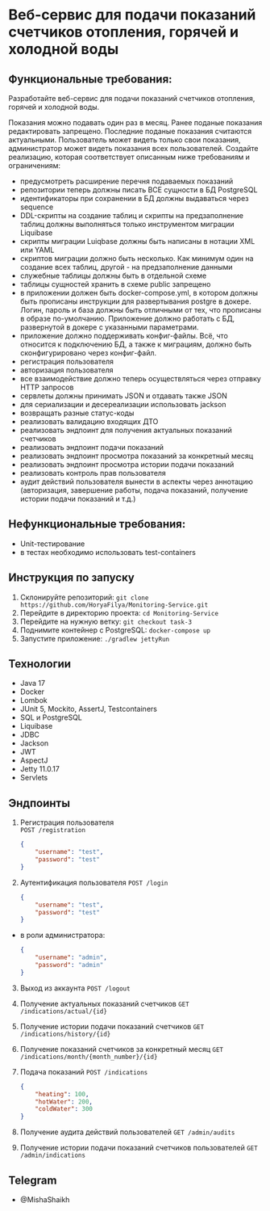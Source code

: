 # Веб-сервис для подачи показаний счетчиков отопления, горячей и холодной воды

## Функциональные требования:
Разработайте веб-сервис для подачи показаний счетчиков отопления, горячей и холодной воды.

Показания можно подавать один раз в месяц.
Ранее поданые показания редактировать запрещено. 
Последние поданые показания считаются актуальными.
Пользователь может видеть только свои показания, администратор может видеть показания всех пользователей.
Создайте реализацию, которая соответствует описанным ниже требованиям и ограничениям:
- предусмотреть расширение перечня подаваемых показаний
- репозитории теперь должны писать ВСЕ сущности в БД PostgreSQL
- идентификаторы при сохранении в БД должны выдаваться через sequence
- DDL-скрипты на создание таблиц и скрипты на предзаполнение таблиц должны выполняться только инструментом миграции Liquibase
- скрипты миграции Luiqbase должны быть написаны в нотации XML или YAML
- скриптов миграции должно быть несколько. Как минимум один на создание всех таблиц, другой - на предзаполнение данными
- служебные таблицы должны быть в отдельной схеме
- таблицы сущностей хранить в схеме public запрещено
- в приложении должен быть docker-compose.yml, в котором должны быть прописаны инструкции для развертывания postgre в докере. Логин, пароль и база должны быть отличными от тех, что прописаны в образе по-умолчанию. Приложение должно работать с БД, развернутой в докере с указанными параметрами.
- приложение должно поддерживать конфиг-файлы. Всё, что относится к подключению БД, а также к миграциям, должно быть сконфигурировано через конфиг-файл.
- регистрация пользователя
- авторизация пользователя
- все взаимодействие должно теперь осуществляться через отправку HTTP запросов
- сервлеты должны принимать JSON и отдавать также JSON
- для сериализации и десереализации использовать jackson
- возвращать разные статус-коды
- реализовать валидацию входящих ДТО
- реализовать эндпоинт для получения актуальных показаний счетчиков
- реализовать эндпоинт подачи показаний
- реализовать эндпоинт просмотра показаний за конкретный месяц
- реализовать эндпоинт просмотра истории подачи показаний
- реализовать контроль прав пользователя
- аудит действий пользователя вынести в аспекты через аннотацию (авторизация, завершение работы, подача показаний, получение истории подачи показаний и т.д.)

## Нефункциональные требования:
- Unit-тестирование
- в тестах необходимо использовать test-containers

## Инструкция по запуску

1. Склонируйте репозиторий: `git clone https://github.com/HoryaFilya/Monitoring-Service.git`
2. Перейдите в директорию проекта: `cd Monitoring-Service`
3. Перейдите на нужную ветку: `git checkout task-3`
4. Поднимите контейнер с PostgreSQL: `docker-compose up`
4. Запустите приложение: `./gradlew jettyRun`

## Технологии

- Java 17
- Docker
- Lombok
- JUnit 5, Mockito, AssertJ, Testcontainers
- SQL и PostgreSQL
- Liquibase
- JDBC
- Jackson
- JWT
- AspectJ
- Jetty 11.0.17
- Servlets

## Эндпоинты

1. Регистрация пользователя  
   `POST /registration`
   ```json
   {
       "username": "test",
       "password": "test"
   }

2. Аутентификация пользователя
   `POST /login`
   ```json
   {
       "username": "test",
       "password": "test"
   }

- в роли администратора:
   ```json
   {
       "username": "admin",
       "password": "admin"
   }

3. Выход из аккаунта
   `POST /logout`

4. Получение актуальных показаний счетчиков
   `GET /indications/actual/{id}`

5. Получение истории подачи показаний счетчиков
   `GET /indications/history/{id}`

6. Получение показаний счетчиков за конкретный месяц
   `GET /indications/month/{month_number}/{id}`

7. Подача показаний
   `POST /indications`
   ```json
   {
       "heating": 100,
       "hotWater": 200,
       "coldWater": 300
   }

8. Получение аудита действий пользователей
   `GET /admin/audits`

9. Получение истории подачи показаний счетчиков пользователей
   `GET /admin/indications`


## Telegram
- @MishaShaikh
